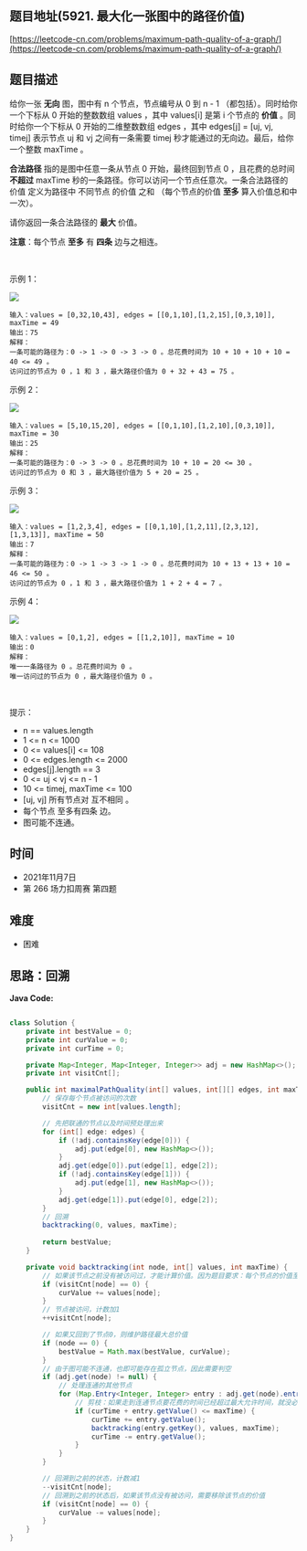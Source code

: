
## 题目地址(5921. 最大化一张图中的路径价值)

[https://leetcode-cn.com/problems/maximum-path-quality-of-a-graph/](https://leetcode-cn.com/problems/maximum-path-quality-of-a-graph/)

## 题目描述


给你一张 **无向** 图，图中有 n 个节点，节点编号从 0 到 n - 1 （都包括）。同时给你一个下标从 0 开始的整数数组 values ，其中 values[i] 是第 i 个节点的 **价值** 。同时给你一个下标从 0 开始的二维整数数组 edges ，其中 edges[j] = [uj, vj, timej] 表示节点 uj 和 vj 之间有一条需要 timej 秒才能通过的无向边。最后，给你一个整数 maxTime 。

**合法路径** 指的是图中任意一条从节点 0 开始，最终回到节点 0 ，且花费的总时间 **不超过** maxTime 秒的一条路径。你可以访问一个节点任意次。一条合法路径的 价值 定义为路径中 不同节点 的价值 之和 （每个节点的价值 **至多** 算入价值总和中一次）。

请你返回一条合法路径的 **最大** 价值。

**注意**：每个节点 **至多** 有 **四条** 边与之相连。

 

示例 1：

![](https://assets.leetcode.com/uploads/2021/10/19/ex1drawio.png)
```
输入：values = [0,32,10,43], edges = [[0,1,10],[1,2,15],[0,3,10]], maxTime = 49
输出：75
解释：
一条可能的路径为：0 -> 1 -> 0 -> 3 -> 0 。总花费时间为 10 + 10 + 10 + 10 = 40 <= 49 。
访问过的节点为 0 ，1 和 3 ，最大路径价值为 0 + 32 + 43 = 75 。
```

示例 2：

![](https://assets.leetcode.com/uploads/2021/10/19/ex2drawio.png)
```
输入：values = [5,10,15,20], edges = [[0,1,10],[1,2,10],[0,3,10]], maxTime = 30
输出：25
解释：
一条可能的路径为：0 -> 3 -> 0 。总花费时间为 10 + 10 = 20 <= 30 。
访问过的节点为 0 和 3 ，最大路径价值为 5 + 20 = 25 。
```

示例 3：

![](https://assets.leetcode.com/uploads/2021/10/19/ex31drawio.png)
```
输入：values = [1,2,3,4], edges = [[0,1,10],[1,2,11],[2,3,12],[1,3,13]], maxTime = 50
输出：7
解释：
一条可能的路径为：0 -> 1 -> 3 -> 1 -> 0 。总花费时间为 10 + 13 + 13 + 10 = 46 <= 50 。
访问过的节点为 0 ，1 和 3 ，最大路径价值为 1 + 2 + 4 = 7 。
```
示例 4：

![](https://assets.leetcode.com/uploads/2021/10/21/ex4drawio.png)
```
输入：values = [0,1,2], edges = [[1,2,10]], maxTime = 10
输出：0
解释：
唯一一条路径为 0 。总花费时间为 0 。
唯一访问过的节点为 0 ，最大路径价值为 0 。
```

 

提示：

- n == values.length
- 1 <= n <= 1000
- 0 <= values[i] <= 108
- 0 <= edges.length <= 2000
- edges[j].length == 3
- 0 <= uj < vj <= n - 1
- 10 <= timej, maxTime <= 100
- [uj, vj] 所有节点对 互不相同 。
- 每个节点 至多有四条 边。
- 图可能不连通。

## 时间

- 2021年11月7日
- 第 266 场力扣周赛 第四题

## 难度

- 困难

## 思路：回溯

**Java Code:**

```java

class Solution {
    private int bestValue = 0;
    private int curValue = 0;
    private int curTime = 0;

    private Map<Integer, Map<Integer, Integer>> adj = new HashMap<>();
    private int visitCnt[];

    public int maximalPathQuality(int[] values, int[][] edges, int maxTime) {
        // 保存每个节点被访问的次数
        visitCnt = new int[values.length];

        // 先把联通的节点以及时间预处理出来
        for (int[] edge: edges) {
            if (!adj.containsKey(edge[0])) {
                adj.put(edge[0], new HashMap<>());
            }
            adj.get(edge[0]).put(edge[1], edge[2]);
            if (!adj.containsKey(edge[1])) {
                adj.put(edge[1], new HashMap<>());
            }
            adj.get(edge[1]).put(edge[0], edge[2]);
        }
        // 回溯
        backtracking(0, values, maxTime);
        
        return bestValue;
    }

    private void backtracking(int node, int[] values, int maxTime) {
        // 如果该节点之前没有被访问过，才能计算价值。因为题目要求：每个节点的价值至多算入价值总和中一次
        if (visitCnt[node] == 0) {
            curValue += values[node];
        }
        // 节点被访问，计数加1
        ++visitCnt[node];

        // 如果又回到了节点0，则维护路径最大总价值
        if (node == 0) {
            bestValue = Math.max(bestValue, curValue);
        }
        // 由于图可能不连通，也即可能存在孤立节点，因此需要判空
        if (adj.get(node) != null) {
            // 处理连通的其他节点
            for (Map.Entry<Integer, Integer> entry : adj.get(node).entrySet()) {
                // 剪枝：如果走到连通节点要花费的时间已经超过最大允许时间，就没必要继续了
                if (curTime + entry.getValue() <= maxTime) {
                    curTime += entry.getValue();
                    backtracking(entry.getKey(), values, maxTime);
                    curTime -= entry.getValue();
                }
            }  
        }

        // 回溯到之前的状态，计数减1
        --visitCnt[node];  
        // 回溯到之前的状态后，如果该节点没有被访问，需要移除该节点的价值
        if (visitCnt[node] == 0) {
            curValue -= values[node];
        }
    }
}

```

